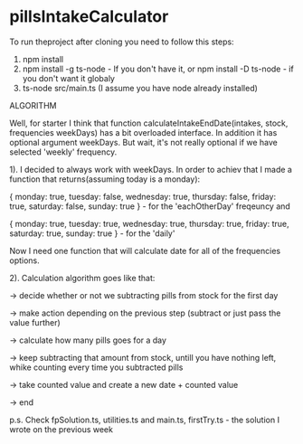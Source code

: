 # pillsIntakeCalculator

To run theproject after cloning you need to follow this steps:
1. npm install
2. npm install -g ts-node - If you don't have it, or
npm install -D ts-node - if you don't want it globaly
3. ts-node src/main.ts
(I assume you have node already installed)

ALGORITHM

Well, for starter I think that function calculateIntakeEndDate(intakes, stock, frequencies weekDays)
has a bit overloaded interface. In addition it has optional argument weekDays.
But wait, it's not really optional if we have selected 'weekly' frequency.

1). I decided to always work with weekDays. In order to achiev that I made a function that returns(assuming today is a monday):

{ monday: true, tuesday: false, wednesday: true, thursday: false, friday: true, saturday: false, sunday: true } - for the 'eachOtherDay' freqeuncy and 

{ monday: true, tuesday: true, wednesday: true, thursday: true, friday: true, saturday: true, sunday: true } - for the 'daily'

Now I need one function that will calculate date for all of the frequencies options.

2). Calculation algorithm goes like that:

-> decide whether or not we subtracting pills from stock for the first day

-> make action depending on the previous step (subtract or just pass the value further)

-> calculate how many pills goes for a day

-> keep subtracting that amount from stock, untill you have nothing left, whike counting every time you subtracted pills

-> take counted value and create a new date + counted value

-> end

p.s. Check fpSolution.ts, utilities.ts and main.ts, firstTry.ts - the solution I wrote on the previous week
